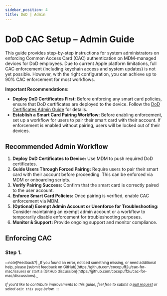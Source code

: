 ```yaml
---
sidebar_position: 4
title: DoD | Admin
---
```


# DoD CAC Setup – Admin Guide

This guide provides step-by-step instructions for system administrators on enforcing Common Access Card (CAC) authentication on MDM-managed devices for DoD employees. Due to current Apple platform limitations, full CAC enforcement (including keychain access and system updates) is not yet possible. However, with the right configuration, you can achieve up to 90% CAC enforcement for most workflows.

**Important Recommendations:**
- **Deploy DoD Certificates First:** Before enforcing any smart card policies, ensure that DoD certificates are deployed to the device. Follow the [DoD Certificates Admin Guide](docs/certificate/DoD-Certificates-Admins) for details.
- **Establish a Smart Card Pairing Workflow:** Before enabling enforcement, set up a workflow for users to pair their smart card with their account. If enforcement is enabled without pairing, users will be locked out of their devices.

## Recommended Admin Workflow

1. **Deploy DoD Certificates to Device:** Use MDM to push required DoD certificates.
2. **Guide Users Through Forced Pairing:** Require users to pair their smart card with their account before proceeding. This can be enforced via MDM or onboarding scripts.
3. **Verify Pairing Success:** Confirm that the smart card is correctly paired to the user account.
4. **Enforce Smart Card Policies:** Once pairing is verified, enable CAC enforcement via MDM.
5. **(Optional) Exempt Admin Account or Unenforce for Troubleshooting:** Consider maintaining an exempt admin account or a workflow to temporarily disable enforcement for troubleshooting purposes.
6. **Monitor & Support:** Provide ongoing support and monitor compliance.

## Enforcing CAC 

### Step 1. 

<small>
:::note[Feedback?]
_If you found an error, noticed something missing, or need additional help, please [submit feedback on GitHub](https://github.com/cocopuff2u/cac-for-mac/issues) or start a [GitHub discussion](https://github.com/cocopuff2u/cac-for-mac/discussions)._

_If you'd like to contribute improvements to this guide, feel free to submit a [pull request](https://github.com/cocopuff2u/cac-for-mac/pulls) or select `edit this page` below._
:::
</small>